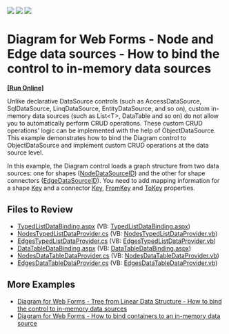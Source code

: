 <!-- default badges list -->
![](https://img.shields.io/endpoint?url=https://codecentral.devexpress.com/api/v1/VersionRange/229963825/20.1.3%2B)
[![](https://img.shields.io/badge/Open_in_DevExpress_Support_Center-FF7200?style=flat-square&logo=DevExpress&logoColor=white)](https://supportcenter.devexpress.com/ticket/details/T848274)
[![](https://img.shields.io/badge/📖_How_to_use_DevExpress_Examples-e9f6fc?style=flat-square)](https://docs.devexpress.com/GeneralInformation/403183)
<!-- default badges end -->

# Diagram for Web Forms - Node and Edge data sources - How to bind the control to in-memory data sources
<!-- run online -->
**[[Run Online]](https://codecentral.devexpress.com/229963825/)**
<!-- run online end -->

Unlike declarative DataSource controls (such as AccessDataSource, SqlDataSource, LinqDataSource, EntityDataSource, and so on), custom in-memory data sources (such as List\<T>, DataTable and so on) do not allow you to automatically perform CRUD operations. These custom CRUD operations' logic can be implemented with the help of ObjectDataSource. This example demonstrates how to bind the Diagram control to ObjectDataSource and implement custom CRUD operations at the data source level. 

In this example, the Diagram control loads a graph structure from two data sources: one for shapes ([NodeDataSourceID](https://docs.devexpress.com/AspNet/DevExpress.Web.ASPxDiagram.ASPxDiagram.NodeDataSourceID)) and the other for shape connectors ([EdgeDataSourceID](https://docs.devexpress.com/AspNet/DevExpress.Web.ASPxDiagram.ASPxDiagram.EdgeDataSourceID)). You need to add mapping information for a shape [Key](https://docs.devexpress.com/AspNet/DevExpress.Web.ASPxDiagram.DiagramMappingInfo.Key) and a connector [Key](https://docs.devexpress.com/AspNet/DevExpress.Web.ASPxDiagram.DiagramMappingInfo.Key), [FromKey](https://docs.devexpress.com/AspNet/DevExpress.Web.ASPxDiagram.DiagramEdgeMappingInfo.FromKey) and [ToKey](https://docs.devexpress.com/AspNet/DevExpress.Web.ASPxDiagram.DiagramEdgeMappingInfo.ToKey) properties.


## Files to Review

* [TypedListDataBinding.aspx](./CS/DiagramTwoDataSources/TypedListDataBinding.aspx) (VB: [TypedListDataBinding.aspx](./VB/DiagramTwoDataSources/TypedListDataBinding.aspx))
* [NodesTypedListDataProvider.cs](./CS/DiagramTwoDataSources/NodesTypedListDataProvider.cs) (VB: [NodesTypedListDataProvider.vb](./VB/DiagramTwoDataSources/NodesTypedListDataProvider.vb))
* [EdgesTypedListDataProvider.cs](./CS/DiagramTwoDataSources/EdgesTypedListDataProvider.cs) (VB: [EdgesTypedListDataProvider.vb](./VB/DiagramTwoDataSources/EdgesTypedListDataProvider.vb))
* [DataTableDataBinding.aspx](./CS/DiagramTwoDataSources/DataTableDataBinding.aspx) (VB: [DataTableDataBinding.aspx](./VB/DiagramTwoDataSources/DataTableDataBinding.aspx))
* [NodesDataTableDataProvider.cs](./CS/DiagramTwoDataSources/NodesDataTableDataProvider.cs) (VB: [NodesDataTableDataProvider.vb](./VB/DiagramTwoDataSources/NodesDataTableDataProvider.vb))
* [EdgesDataTableDataProvider.cs](./CS/DiagramTwoDataSources/EdgesDataTableDataProvider.cs) (VB: [EdgesDataTableDataProvider.vb](./VB/DiagramTwoDataSources/EdgesDataTableDataProvider.vb))


## More Examples

* [Diagram for Web Forms - Tree from Linear Data Structure - How to bind the control to in-memory data sources](https://github.com/DevExpress-Examples/diagram-for-web-forms-linear-data-structure-how-to-bind-the-control-to-in-memory-data-sources)  
* [Diagram for Web Forms - How to bind containers to an in-memory data source](https://github.com/DevExpress-Examples/diagram-for-web-forms-how-to-bind-containers-to-an-in-memory-data-source)

